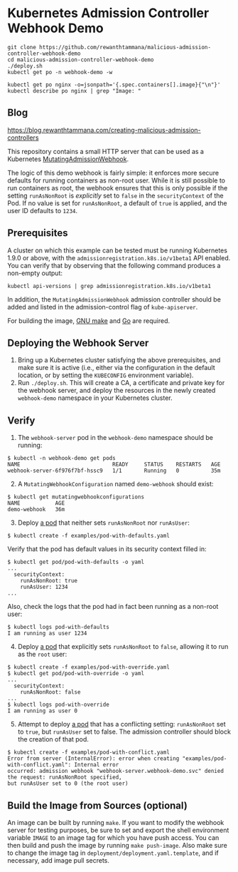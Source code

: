 # Kubernetes Admission Controller Webhook Demo

```
git clone https://github.com/rewanthtammana/malicious-admission-controller-webhook-demo
cd malicious-admission-controller-webhook-demo
./deploy.sh
kubectl get po -n webhook-demo -w
```

```
kubectl get po nginx -o=jsonpath='{.spec.containers[].image}{"\n"}'
kubectl describe po nginx | grep "Image: "
```

## Blog

https://blog.rewanthtammana.com/creating-malicious-admission-controllers

This repository contains a small HTTP server that can be used as a Kubernetes
[MutatingAdmissionWebhook](https://kubernetes.io/docs/admin/admission-controllers/#mutatingadmissionwebhook-beta-in-19).

The logic of this demo webhook is fairly simple: it enforces more secure defaults for running
containers as non-root user. While it is still possible to run containers as root, the webhook
ensures that this is only possible if the setting `runAsNonRoot` is *explicitly* set to `false`
in the `securityContext` of the Pod. If no value is set for `runAsNonRoot`, a default of `true`
is applied, and the user ID defaults to `1234`.

## Prerequisites

A cluster on which this example can be tested must be running Kubernetes 1.9.0 or above,
with the `admissionregistration.k8s.io/v1beta1` API enabled. You can verify that by observing that the
following command produces a non-empty output:
```
kubectl api-versions | grep admissionregistration.k8s.io/v1beta1
```
In addition, the `MutatingAdmissionWebhook` admission controller should be added and listed in the admission-control
flag of `kube-apiserver`.

For building the image, [GNU make](https://www.gnu.org/software/make/) and [Go](https://golang.org) are required.

## Deploying the Webhook Server

1. Bring up a Kubernetes cluster satisfying the above prerequisites, and make
sure it is active (i.e., either via the configuration in the default location, or by setting
the `KUBECONFIG` environment variable).
2. Run `./deploy.sh`. This will create a CA, a certificate and private key for the webhook server,
and deploy the resources in the newly created `webhook-demo` namespace in your Kubernetes cluster.


## Verify

1. The `webhook-server` pod in the `webhook-demo` namespace should be running:
```
$ kubectl -n webhook-demo get pods
NAME                             READY     STATUS    RESTARTS   AGE
webhook-server-6f976f7bf-hssc9   1/1       Running   0          35m
```

2. A `MutatingWebhookConfiguration` named `demo-webhook` should exist:
```
$ kubectl get mutatingwebhookconfigurations
NAME           AGE
demo-webhook   36m
```

3. Deploy [a pod](examples/pod-with-defaults.yaml) that neither sets `runAsNonRoot` nor `runAsUser`:
```
$ kubectl create -f examples/pod-with-defaults.yaml
```
Verify that the pod has default values in its security context filled in:
```
$ kubectl get pod/pod-with-defaults -o yaml
...
  securityContext:
    runAsNonRoot: true
    runAsUser: 1234
...
```
Also, check the logs that the pod had in fact been running as a non-root user:
```
$ kubectl logs pod-with-defaults
I am running as user 1234
```

4. Deploy [a pod](examples/pod-with-override.yaml) that explicitly sets `runAsNonRoot` to `false`, allowing it to run as the
`root` user:
```
$ kubectl create -f examples/pod-with-override.yaml
$ kubectl get pod/pod-with-override -o yaml
...
  securityContext:
    runAsNonRoot: false
...
$ kubectl logs pod-with-override
I am running as user 0
```

5. Attempt to deploy [a pod](examples/pod-with-conflict.yaml) that has a conflicting setting: `runAsNonRoot` set to `true`, but `runAsUser` set to false.
The admission controller should block the creation of that pod.
```
$ kubectl create -f examples/pod-with-conflict.yaml 
Error from server (InternalError): error when creating "examples/pod-with-conflict.yaml": Internal error
occurred: admission webhook "webhook-server.webhook-demo.svc" denied the request: runAsNonRoot specified,
but runAsUser set to 0 (the root user)
```

## Build the Image from Sources (optional)

An image can be built by running `make`.
If you want to modify the webhook server for testing purposes, be sure to set and export
the shell environment variable `IMAGE` to an image tag for which you have push access. You can then
build and push the image by running `make push-image`. Also make sure to change the image tag
in `deployment/deployment.yaml.template`, and if necessary, add image pull secrets.

